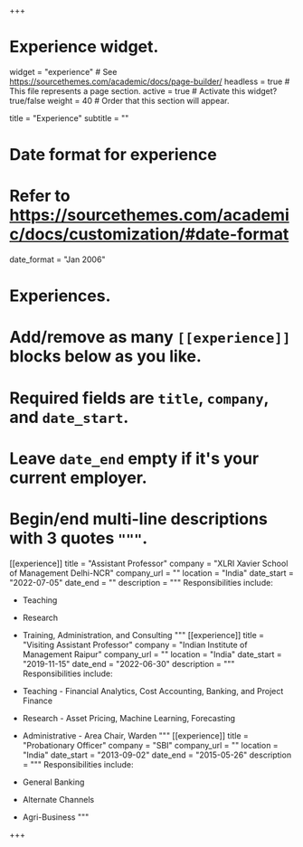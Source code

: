 +++
# Experience widget.
widget = "experience"  # See https://sourcethemes.com/academic/docs/page-builder/
headless = true  # This file represents a page section.
active = true  # Activate this widget? true/false
weight = 40  # Order that this section will appear.

title = "Experience"
subtitle = ""

# Date format for experience
#   Refer to https://sourcethemes.com/academic/docs/customization/#date-format
date_format = "Jan 2006"

# Experiences.
#   Add/remove as many `[[experience]]` blocks below as you like.
#   Required fields are `title`, `company`, and `date_start`.
#   Leave `date_end` empty if it's your current employer.
#   Begin/end multi-line descriptions with 3 quotes `"""`.
[[experience]]
  title = "Assistant Professor"
  company = "XLRI Xavier School of Management Delhi-NCR"
  company_url = ""
  location = "India"
  date_start = "2022-07-05"
  date_end = ""
  description = """
  Responsibilities include:
  
  * Teaching
  * Research
  * Training, Administration, and Consulting
  """
[[experience]]
  title = "Visiting Assistant Professor"
  company = "Indian Institute of Management Raipur"
  company_url = ""
  location = "India"
  date_start = "2019-11-15"
  date_end = "2022-06-30"
  description = """
  Responsibilities include:
  
  * Teaching - Financial Analytics, Cost Accounting, Banking, and Project Finance
  * Research - Asset Pricing, Machine Learning, Forecasting
  * Administrative - Area Chair, Warden
  """
[[experience]]
  title = "Probationary Officer"
  company = "SBI"
  company_url = ""
  location = "India"
  date_start = "2013-09-02"
  date_end = "2015-05-26"
  description = """
  Responsibilities include:
  
  * General Banking
  * Alternate Channels
  * Agri-Business
  """


+++
